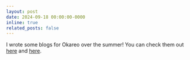 ```yaml
---
layout: post
date: 2024-09-18 00:00:00-0000
inline: true
related_posts: false
---
```


I wrote some blogs for Okareo over the summer! You can check them out [here](https://okareo.com/blog/posts/synthetic-data) and [here](https://okareo.com/blog/posts/driver-prompting).